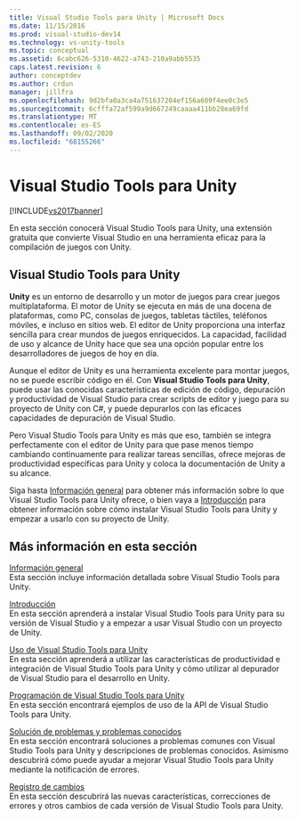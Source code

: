```yaml
---
title: Visual Studio Tools para Unity | Microsoft Docs
ms.date: 11/15/2016
ms.prod: visual-studio-dev14
ms.technology: vs-unity-tools
ms.topic: conceptual
ms.assetid: 6cabc626-5310-4622-a743-210a9abb5535
caps.latest.revision: 6
author: conceptdev
ms.author: crdun
manager: jillfra
ms.openlocfilehash: 9d2bfa0a3ca4a751637204ef156a609f4ee0c3e5
ms.sourcegitcommit: 6cfffa72af599a9d667249caaaa411bb28ea69fd
ms.translationtype: MT
ms.contentlocale: es-ES
ms.lasthandoff: 09/02/2020
ms.locfileid: "68155266"
---
```

# <a name="visual-studio-tools-for-unity"></a>Visual Studio Tools para Unity
[!INCLUDE[vs2017banner](../includes/vs2017banner.md)]

En esta sección conocerá Visual Studio Tools para Unity, una extensión gratuita que convierte Visual Studio en una herramienta eficaz para la compilación de juegos con Unity.  
  
## <a name="visual-studio-tools-for-unity"></a>Visual Studio Tools para Unity  
 **Unity** es un entorno de desarrollo y un motor de juegos para crear juegos multiplataforma. El motor de Unity se ejecuta en más de una docena de plataformas, como PC, consolas de juegos, tabletas táctiles, teléfonos móviles, e incluso en sitios web. El editor de Unity proporciona una interfaz sencilla para crear mundos de juegos enriquecidos. La capacidad, facilidad de uso y alcance de Unity hace que sea una opción popular entre los desarrolladores de juegos de hoy en día.  
  
 Aunque el editor de Unity es una herramienta excelente para montar juegos, no se puede escribir código en él. Con **Visual Studio Tools para Unity**, puede usar las conocidas características de edición de código, depuración y productividad de Visual Studio para crear scripts de editor y juego para su proyecto de Unity con C#, y puede depurarlos con las eficaces capacidades de depuración de Visual Studio.  
  
 Pero Visual Studio Tools para Unity es más que eso, también se integra perfectamente con el editor de Unity para que pase menos tiempo cambiando continuamente para realizar tareas sencillas, ofrece mejoras de productividad específicas para Unity y coloca la documentación de Unity a su alcance.  
  
 Siga hasta [Información general](../cross-platform/overview-of-visual-studio-tools-for-unity.md) para obtener más información sobre lo que Visual Studio Tools para Unity ofrece, o bien vaya a [Introducción](../cross-platform/getting-started-with-visual-studio-tools-for-unity.md) para obtener información sobre cómo instalar Visual Studio Tools para Unity y empezar a usarlo con su proyecto de Unity.  
  
## <a name="more-in-this-section"></a>Más información en esta sección  
 [Información general](../cross-platform/overview-of-visual-studio-tools-for-unity.md)  
 Esta sección incluye información detallada sobre Visual Studio Tools para Unity.  
  
 [Introducción](../cross-platform/getting-started-with-visual-studio-tools-for-unity.md)  
 En esta sección aprenderá a instalar Visual Studio Tools para Unity para su versión de Visual Studio y a empezar a usar Visual Studio con un proyecto de Unity.  
  
 [Uso de Visual Studio Tools para Unity](../cross-platform/using-visual-studio-tools-for-unity.md)  
 En esta sección aprenderá a utilizar las características de productividad e integración de Visual Studio Tools para Unity y cómo utilizar al depurador de Visual Studio para el desarrollo en Unity.  
  
 [Programación de Visual Studio Tools para Unity](../cross-platform/programming-visual-studio-tools-for-unity.md)  
 En esta sección encontrará ejemplos de uso de la API de Visual Studio Tools para Unity.  
  
 [Solución de problemas y problemas conocidos](../cross-platform/troubleshooting-and-known-issues-visual-studio-tools-for-unity.md)  
 En esta sección encontrará soluciones a problemas comunes con Visual Studio Tools para Unity y descripciones de problemas conocidos. Asimismo descubrirá cómo puede ayudar a mejorar Visual Studio Tools para Unity mediante la notificación de errores.  
  
 [Registro de cambios](../cross-platform/change-log-visual-studio-tools-for-unity.md)  
 En esta sección descubrirá las nuevas características, correcciones de errores y otros cambios de cada versión de Visual Studio Tools para Unity.

